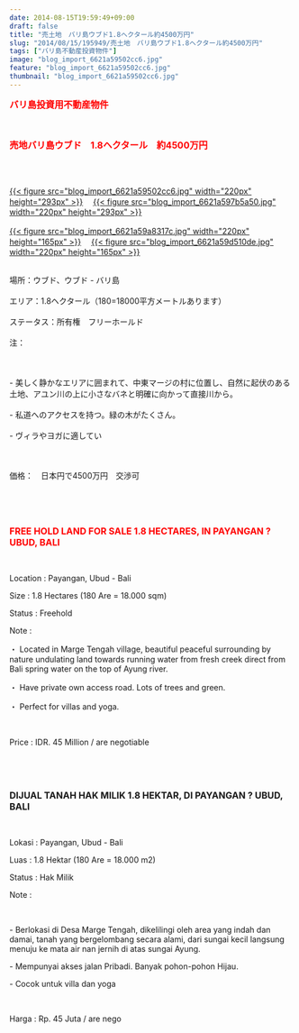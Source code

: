 ```yaml
---
date: 2014-08-15T19:59:49+09:00
draft: false
title: "売土地　バリ島ウブド1.8ヘクタール約4500万円"
slug: "2014/08/15/195949/売土地　バリ島ウブド1.8ヘクタール約4500万円"
tags: ["バリ島不動産投資物件"]
image: "blog_import_6621a59502cc6.jpg"
feature: "blog_import_6621a59502cc6.jpg"
thumbnail: "blog_import_6621a59502cc6.jpg"
---
```

<p><font color="#ff0000" size="3"><strong>バリ島投資用不動産物件</strong></font></p><p><font color="#ff0000" size="3"><strong><br/></strong></font></p><p><font color="#ff0000" size="3"><strong>売地バリ島ウブド　1.8ヘクタール　約4500万円</strong></font></p><br/><p><br/><a href="blog_import_6621a59637b5f.jpg">{{< figure src="blog_import_6621a59502cc6.jpg" width="220px" height="293px" >}}</a> 　<a href="blog_import_6621a598ee2d1.jpg">{{< figure src="blog_import_6621a597b5a50.jpg" width="220px" height="293px" >}}</a> <br/><br/><a href="blog_import_6621a59bcdc1e.jpg">{{< figure src="blog_import_6621a59a8317c.jpg" width="220px" height="165px" >}}</a> 　<a href="blog_import_6621a59e8960d.jpg">{{< figure src="blog_import_6621a59d510de.jpg" width="220px" height="165px" >}}</a> <br/></p><p><br/><span>場所：</span><span>ウブド</span><span>、</span><span>ウブド</span><span> - </span><span>バリ島</span> <br/><br/><span>エリア：</span><span>1.8</span><span>ヘクタール</span><span>（</span><span>180</span><span>=</span><span>18000平方メートル</span><span>あります</span><span>）</span> <br/><br/><span>ステータス：</span><span>所有権　フリーホールド</span> <br/><br/><span>注：</span> <br/><br/><br/><br/><span>- </span><span>美しく</span><span>静かなエリア</span><span>に囲まれて</span><span>、中東</span><span>マージ</span><span>の</span><span>村に</span><span>位置し、</span><span>自然に</span><span>起伏のある</span><span>土地</span><span>、</span><span>アユン</span><span>川</span><span>の上に小さな</span><span>バネと</span><span>明確</span><span>に向かって</span><span>直接</span><span>川から</span><span>。</span> <br/><br/><span>- </span><span>私道</span><span>へのアクセスを</span><span>持つ</span><span>。</span><span>緑の</span><span>木</span><span>がたくさん。</span> <br/><br/><span>- </span><span>ヴィラ</span><span>やヨガ</span><span>に適してい</span> <br/><br/><br/><br/><span>価格：　日本円で4500万円　交渉可</span></p><div id="gt-edit" style="DISPLAY: none"><div style="WIDTH: 100%"><div role="button" aria-label="テキストを消去" id="gt-clear" class="clear-button goog-toolbar-button" style="RIGHT: 0px; DISPLAY: none" unselectable="on" data-tooltip-align="t,c" data-tooltip="テキストを消去"><span class="jfk-button-img" unselectable="on"><br/></span></div></div></div><div id="gt-res-tools"><div id="gt-res-tools-l"><div id="gt-pb-star"><div role="button" tabindex="0" aria-label="フレーズ集に保存" aria-hidden="false" class="goog-toolbar-button goog-inline-block trans-pb-button" unselectable="on" data-tooltip-align="t,c" data-tooltip="フレーズ集に保存"><span class="jfk-button-img" unselectable="on"><br/></span></div></div></div></div><br/><br/><p><font color="#ff0000" size="3"><strong>FREE HOLD LAND FOR SALE 1.8 HECTARES, IN PAYANGAN ? UBUD, BALI</strong></font></p><br/><p>Location : Payangan, Ubud - Bali</p><p>Size : 1.8 Hectares (180 Are = 18.000 sqm)</p><p>Status : Freehold</p><p>Note : </p><p>・ Located in Marge Tengah village, beautiful peaceful surrounding by nature undulating land towards running water from fresh creek direct from Bali spring water on the top of Ayung river. </p><p>・ Have private own access road. Lots of trees and green.</p><p>・ Perfect for villas and yoga. </p><br/><p>Price : IDR. 45 Million / are negotiable</p><p><br/></p><br/><p><font size="3"><strong>DIJUAL TANAH HAK MILIK 1.8 HEKTAR, DI PAYANGAN ? UBUD, BALI</strong></font></p><br/><p>Lokasi : Payangan, Ubud - Bali</p><p>Luas : 1.8 Hektar (180 Are = 18.000 m2)</p><p>Status : Hak Milik</p><p>Note :</p><br/><p>- Berlokasi di Desa Marge Tengah, dikelilingi oleh area yang indah dan damai, tanah yang bergelombang secara alami, dari sungai kecil langsung menuju ke mata air nan jernih di atas sungai Ayung. </p><p>- Mempunyai akses jalan Pribadi. Banyak pohon-pohon Hijau.</p><p>- Cocok untuk villa dan yoga</p><br/><p>Harga : Rp. 45 Juta / are nego</p><br/>


